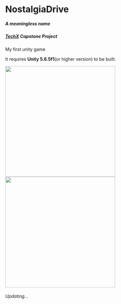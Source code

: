 # NostalgiaDrive
##### A meaningless name

##### *[TechX](http://techxsummit.com) Capstone Project*

My first unity game

It requires **Unity 5.6.5f1**(or higher version) to be built.

<img src="https://github.com/Oblivion1221/Nostalgia_Drive/blob/master/screenshots/Screen%20Shot%202017-08-31%20at%2022.15.55.png" width="350">

<img src="https://github.com/Oblivion1221/Nostalgia_Drive/blob/master/screenshots/Screen%20Shot%202017-08-31%20at%2022.15.32.png" width="350">

###### Updating...

